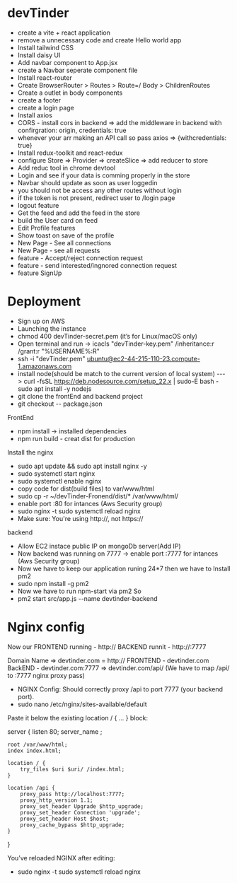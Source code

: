 # devTinder

- create a vite + react application
- remove a unnecessary code and create Hello world app
- Install tailwind CSS
- Install daisy UI
- Add navbar component to App.jsx
- create a Navbar seperate component file
- Install react-router 
- Create BrowserRouter > Routes > Route=/ Body > ChildrenRoutes
- Create a outlet in body components
- create a footer
- create a login page
- Install axios 
- CORS - install cors in backend => add the middleware in backend  with confirgration: origin, credentials: true
- whenever your arr making an API call so pass axios => {withcredentials: true}
- Install redux-toolkit and react-redux 
- configure Store => Provider => createSlice => add reducer to store
- Add reduc tool in chrome devtool
- Login and see if your data is  comming properly in the store
- Navbar should update as soon as user loggedin
- you should not be access any other routes without login
- if the token is not present, redirect user to /login page 
- logout feature 
- Get the feed and add the feed in the store
- build the User card on feed
- Edit Profile features
- Show toast on save of the profile
- New Page - See all connections
- New Page - see all requests
- feature - Accept/reject connection request
- feature - send interested/ingnored connection request
- feature SignUp 

# Deployment 
- Sign up on AWS
- Launching the instance
- chmod 400 devTinder-secret.pem  (it’s for Linux/macOS only)
- Open terminal and run -> icacls "devTinder-key.pem" /inheritance:r /grant:r "%USERNAME%:R"
- ssh -i "devTinder.pem" ubuntu@ec2-44-215-110-23.compute-1.amazonaws.com
- install node(should be match to the current version of local system)  ---> curl -fsSL https://deb.nodesource.com/setup_22.x | sudo-E bash -sudo apt install -y nodejs
- git clone the frontEnd and backend project
- git checkout -- package.json


FrontEnd
 - npm install -> installed dependencies 
 - npm run build - creat dist for production 

Install the nginx
 - sudo apt update && sudo apt install nginx -y
 - sudo systemctl start nginx
 - sudo systemctl enable nginx
 - copy code for dist(build files) to var/www/html
 - sudo cp -r ~/devTinder-Fronend/dist/* /var/www/html/
 - enable port :80 for intances (Aws Security group)
 - sudo nginx -t sudo systemctl reload nginx
 - Make sure: You're using http://, not https://

 backend 
- Allow EC2 instace public IP on mongoDb server(Add IP)
- Now backend was running on 7777 -> enable port :7777 for intances (Aws Security group)
- Now we have to keep our application runing 24*7 then we have to Install pm2
- sudo npm install -g pm2
- Now we have to run npm-start via pm2 So 
- pm2 start src/app.js --name devtinder-backend

# Nginx config
Now our
 FRONTEND running - http://<your-ec2-ip>
 BACKEND runnit - http://<your-ec2-ip>:7777

 Domain Name => devtinder.com = http://<your-ec2-ip>
 FRONTEND - devtinder.com
 BackEND - devtinder.com:7777  => devtinder.com/api/ (We have to map /api/ to :7777 nginx proxy pass)

 - NGINX Config: Should correctly proxy /api to port 7777 (your backend port).
 - sudo nano /etc/nginx/sites-available/default

Paste it below the existing location / { ... } block:

server {
    listen 80;
    server_name <your-ec2-ip>;

    root /var/www/html;
    index index.html;

    location / {
        try_files $uri $uri/ /index.html;
    }

    location /api {
        proxy_pass http://localhost:7777;
        proxy_http_version 1.1;
        proxy_set_header Upgrade $http_upgrade;
        proxy_set_header Connection 'upgrade';
        proxy_set_header Host $host;
        proxy_cache_bypass $http_upgrade;
    }
}

 You’ve reloaded NGINX after editing:
- sudo nginx -t
sudo systemctl reload nginx

